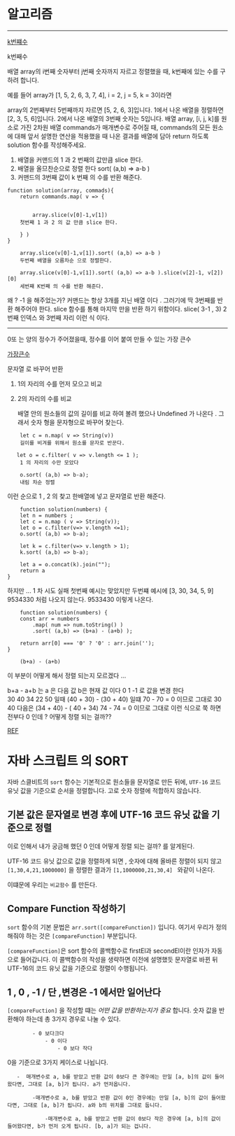 # 알고리즘 

---

[k번쨰수](https://programmers.co.kr/learn/courses/30/lessons/42748)

k번째수

배열 array의 i번째 숫자부터 j번째 숫자까지 자르고 정렬했을 때, k번째에 있는 수를 구하려 합니다.

예를 들어 array가 [1, 5, 2, 6, 3, 7, 4], i = 2, j = 5, k = 3이라면

array의 2번째부터 5번째까지 자르면 [5, 2, 6, 3]입니다.
1에서 나온 배열을 정렬하면 [2, 3, 5, 6]입니다.
2에서 나온 배열의 3번째 숫자는 5입니다.
배열 array, [i, j, k]를 원소로 가진 2차원 배열 commands가 매개변수로 주어질 때, commands의 모든 원소에 대해 앞서 설명한 연산을 적용했을 때 나온 결과를 배열에 담아 return 하도록 solution 함수를 작성해주세요.

1. 배열을 커맨드의 1 과 2 번째의 값만큼 slice 한다.
2. 배열을 올므찬순으로 정렬 한다 sort( (a,b) => a-b )
3. 커맨드의 3번째 값이 k 번째 의 수를 반환 해준다. 
```
function solution(array, commads){
    return commands.map( v => {


        array.slice(v[0]-1,v[1])
    첫번째 1 과 2 의 값 만큼 slice 한다.

    } )
}
```
```
    array.slice(v[0]-1,v[1]).sort( (a,b) => a-b )
    두번째 배열을 오름차순 으로 정렬한다.
```

```
    array.slice(v[0]-1,v[1]).sort( (a,b) => a-b ).slice(v[2]-1, v[2])[0]
    세번쨰 K번째 의 수를 반환 해준다. 
```

왜 ? -1 을 해주었는가? 커맨드는 항상 3개를 지닌 배열 이다 . 그러기에 딱 3번째를 반환 해주어야 한다.  slice 함수를 통해 마지막 만을 반환 하기 위함이다. slice( 3-1 , 3) 2번째 인덱스 와 3번째 자리 이런 식 이다. 

---



0또 는 양의 정수가 주어졌을때, 정수를 이어 붙여 만들 수 있는 가장 큰수

[가장큰수](https://programmers.co.kr/learn/courses/30/lessons/42746?language=javascript)

문자열 로 바꾸어 반환

1. 1의 자리의 수를 먼저 모으고 비교
2. 2의 자리의 수를 비교

    배열 안의 원소들의 값의 길이를 비교 하여 볼려 했으나 Undefined 가 나온다 . 
    그래서 숫자 형을 문자형으로 바꾸어 찾는다.
```
    let c = n.map( v => String(v))
    길이를 비겨를 위해서 원소를 문자로 반꾼다.
```

``` 
   let o = c.filter( v => v.length <= 1 );
    1 의 자리의 수만 모았다
```

```
    o.sort( (a,b) => b-a);
    내림 차순 정렬
```
이런 순으로 1 , 2 의 찾고 한배열에 넣고 문자열로 반환 해준다. 

```
    function solution(numbers) {
    let n = numbers ;
    let c = n.map ( v => String(v));
    let o = c.filter(v=> v.length <=1);
    o.sort( (a,b) => b-a);
    
    let k = c.filter(v=> v.length > 1);
    k.sort( (a,b) => b-a);
    
    let a = o.concat(k).join("");    
    return a 
}

```
하지만 ... 1 차 시도 실패 첫번째 예시는 맞았지만 두번쨰 예시에 [3, 30, 34, 5, 9]	9534330 처럼 나오지 않는다. 
9533430 이렇게 나온다.
``` 
    function solution(numbers) {
    const arr = numbers
        .map( num => num.toString() )
        .sort( (a,b) => (b+a) - (a+b) );

    return arr[0] === '0' ? '0' : arr.join(''); 
}
```
```
    (b+a) - (a+b)
```
이 부분이 어떻게 해서 정렬 되는지 모르겠다 ... 

b+a - a+b 는 a 은 다음 값 b은 현재 값 이다 0  1  -1 로 값을 변경 한다  
30 40 34 22 50 
일때 (40 + 30) - (30 + 40) 일떄 70 - 70 = 0 이므로 그대로 30 40 
다음은 (34 + 40) - ( 40 + 34) 74 - 74 = 0 이므로 그대로 이런 식으로 쭉 하면 전부다 0 인데 ? 
어떻게 정렬 되는 걸까?? 

[REF](https://velog.io/@jakeseo_me/Javascript-Sort%ED%95%A8%EC%88%98%EC%97%90-%EB%8C%80%ED%95%9C-%EC%9E%A1%EC%A7%80%EC%8B%9D)

#  자바 스크립트 의 SORT 

   자바 스클비트의 `sort` 함수는 기본적으로 원소들을 문자열로 만든 뒤에, `UTF-16` 코드 유닛 값을 기준으로 순서을 정렬합니다.
   고로 숫자 정렬에 적합하지 않습니다.
    
   ## 기본 값은 문자열로 변경 후에 UTF-16 코드 유닛 값을 기준으로 정렬 
    
   이로 인해서 내가 궁금해 했던 0 인데 어떻게 정렬 되는 걸까? 를 알게된다.
    
   UTF-16 코드 유닛 값으로 값을 정렬하게 되면 , 숫자에 대해 올바른 정렬이 되지 않고 
   `[1,30,4,21,1000000]` 을 정렬한 결과가 `[1,1000000,21,30,4] ` 와같이 나온다.
    
   이떄문에 우리는 `비교함수` 를 만든다. 
    
   ## Compare Function 작성하기 
   `sort` 함수의 기본 문법은 `arr.sort([compareFunction])` 입니다. 여기서 우리가 정의해줘야 하는 것은 `[compareFunction]`    부분입니다.
    
   `[compareFunction]`은 sort 함수의 콜백함수로 firstEl과 secondEl이란 인자가 자동으로 들어갑니다.
이 콜백함수의 작성을 생략하면 이전에 설명했듯 문자열로 바뀐 뒤 UTF-16의 코드 유닛 값을 기준으로 정렬이 수행됩니다.
     
   ## 1 , 0 , -1 / 단 ,변경은 -1 에서만 일어난다
     
   `[compareFuction]` 을 작성할 떄는 *어떤 값을 반환하는지가 중요* 합니다. 숫자 값을 반환해야 하는데 총 3가지 경우로 나눌 수 있다. 
   
            - 0 보다크다
                - 0 이다
                    - 0 보다 작다
     
   0을 기준으로 3가지 케이스로 나뉩니다.
     
       -  매개변수로 a, b를 받았고 반환 값이 0보다 큰 경우에는 만일 [a, b]의 값이 들어왔다면, 그대로 [a, b]가 됩니다. a가 먼저옵니다.
   
            -매개변수로 a, b를 받았고 반환 값이 0인 경우에는 만일 [a, b]의 값이 들어왔다면, 그대로 [a, b]가 됩니다. a와 b의 위치를 그대로 둡니다.
        
                -매개변수로 a, b를 받았고 반환 값이 0보다 작은 경우에 [a, b]의 값이 들어왔다면, b가 먼저 오게 됩니다. [b, a]가 되는 겁니다.
     
     
    
    
    

